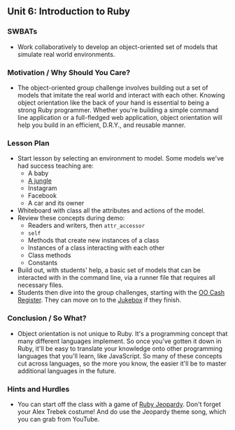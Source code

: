## Unit 6: Introduction to Ruby

### SWBATs
+ Work collaboratively to develop an object-oriented set of models that simulate real world environments.

### Motivation / Why Should You Care?
+ The object-oriented group challenge involves building out a set of models that imitate the real world and interact with each other. Knowing object orientation like the back of your hand is essential to being a strong Ruby programmer. Whether you're building a simple command line application or a full-fledged web application, object orientation will help you build in an efficient, D.R.Y., and reusable manner.

### Lesson Plan
+ Start lesson by selecting an environment to model. Some models we've had success teaching are:
  + A baby
  + [A jungle](https://github.com/flatiron-school-curriculum/hs-oo-jungle-project-demo)
  + Instagram
  + Facebook
  + A car and its owner
+ Whiteboard with class all the attributes and actions of the model.
+ Review these concepts during demo:
  + Readers and writers, then `attr_accessor`
  + `self`
  + Methods that create new instances of a class
  + Instances of a class interacting with each other
  + Class methods
  + Constants
+ Build out, with students' help, a basic set of models that can be interacted with in the command line, via a runner file that requires all necessary files.
+ Students then dive into the group challenges, starting with the [OO Cash Register](https://github.com/flatiron-school-curriculum/hs-oo-cash-register). They can move on to the [Jukebox](https://github.com/flatiron-school-curriculum/oo-jukebox) if they finish. 

### Conclusion / So What?
+ Object orientation is not unique to Ruby. It's a programming concept that many different languages implement. So once you've gotten it down in Ruby, it'll be easy to translate your knowledge onto other programming languages that you'll learn, like JavaScript. So many of these concepts cut across languages, so the more you know, the easier it'll be to master additional languages in the future.

### Hints and Hurdles
+ You can start off the class with a game of [Ruby Jeopardy](https://docs.google.com/a/flatironschool.com/presentation/d/15lxFavK4t-Gmv7dOANBPHiLflKpPgSejAGEnDuqN9Pc/edit?usp=sharing). Don't forget your Alex Trebek costume! And do use the Jeopardy theme song, which you can grab from YouTube.
